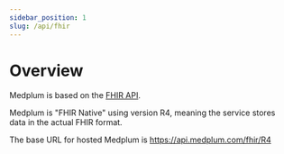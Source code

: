 ```yaml
---
sidebar_position: 1
slug: /api/fhir
---
```


# Overview

Medplum is based on the [FHIR API](https://www.hl7.org/fhir/).

Medplum is "FHIR Native" using version R4, meaning the service stores data in the actual FHIR format.

The base URL for hosted Medplum is https://api.medplum.com/fhir/R4
